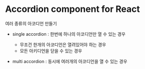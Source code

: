 # Accordion component for React

여러 종류의 아코디언 만들기

- single accordion 
: 한번에 하나의 아코디언만 열 수 있는 경우
  - 무조건 한개의 아코디언은 열려있어야 하는 경우
  - 모든 아키디언을 닫을 수 있는 경우

- multi accordion
: 동시에 여러개의 아코디언을 열 수 있는 경우

